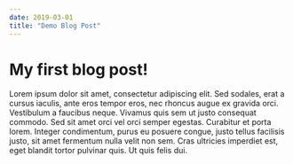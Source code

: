 ```yaml
---
date: 2019-03-01
title: "Demo Blog Post"
---
```

# My first blog post!

Lorem ipsum dolor sit amet, consectetur adipiscing elit. Sed sodales, erat a cursus iaculis, ante eros tempor eros, nec rhoncus augue ex gravida orci. Vestibulum a faucibus neque. Vivamus quis sem ut justo consequat commodo. Sed sit amet orci vel orci semper egestas. Curabitur et porta lorem. Integer condimentum, purus eu posuere congue, justo tellus facilisis justo, sit amet fermentum nulla velit non sem. Cras ultricies imperdiet est, eget blandit tortor pulvinar quis. Ut quis felis dui.

